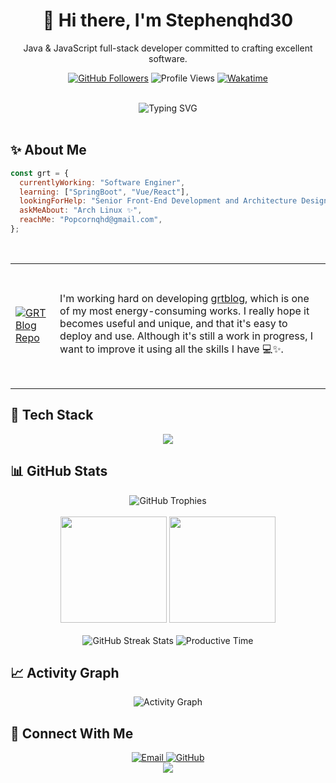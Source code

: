 <div align="center">
  
  # 👋 Hi there, I'm Stephenqhd30
  Java & JavaScript full-stack developer committed to crafting excellent software.
  
  <p>
    <a href="https://github.com/Stephenqhd30"><img src="https://img.shields.io/github/followers/Stephenqhd30?label=Followers&style=social" alt="GitHub Followers" /></a>
    <img src="https://komarev.com/ghpvc/?username=Stephenqhd30&color=blueviolet&style=flat-square" alt="Profile Views" />
    <a href="https://wakatime.com/@018e213e-b50d-4f78-bc57-c3899fcfa222"><img src="https://wakatime.com/badge/user/018e213e-b50d-4f78-bc57-c3899fcfa222.svg" alt="Wakatime" /></a>
  </p>
  
  <br/>
  
  <img src="https://readme-typing-svg.herokuapp.com?font=Fira+Code&pause=500&color=6A5ACD&center=true&vCenter=true&width=435&lines=Frontend+Developer;Kotlin+Enthusiast;Arch+Linux+User;Always+Learning+New+Things" alt="Typing SVG" />
  
  <br/>
</div>

<br/>

## ✨ About Me

```javascript
const grt = {
  currentlyWorking: "Software Enginer",
  learning: ["SpringBoot", "Vue/React"],
  lookingForHelp: "Senior Front-End Development and Architecture Design",
  askMeAbout: "Arch Linux ✨",
  reachMe: "Popcornqhd@gmail.com",
};
```

<br/>

<table>
  <tr>
    <td style="height:200px;">
      <a href="https://github.com/Stephenqhd30/Stephenqhd30">
        <img src="https://github-readme-stats.vercel.app/api/pin/?username=Stephenqhd30&repo=grtblog&theme=tokyonight" alt="GRT Blog Repo" />
      </a>
    </td>
    <td>
      I'm working hard on developing <a href="https://github.com/Stephenqhd30/grtblog">grtblog</a>, which is one of my most energy-consuming works.  
      I really hope it becomes useful and unique, and that it's easy to deploy and use.  
      Although it's still a work in progress, I want to improve it using all the skills I have 💻✨.
    </td>
  </tr>
</table>



## 🚀 Tech Stack

<div align="center">
  <img src="https://skillicons.dev/icons?i=arch,c,cpp,python,html,css,js,ts,java,kotlin,nuxtjs,nextjs,vue,react,electron,tauri,pinia,redux,vscode,idea,webstorm,pycharm,androidstudio,docker&theme=dark&perline=8&" />
</div>

## 📊 GitHub Stats

<div align="center">
  <img src="https://github-profile-trophy.vercel.app/?username=Stephenqhd30&theme=nord&column=7&margin-w=15&margin-h=15" alt="GitHub Trophies" />
</div>
<br/>
<div align="center">
  <img src="https://github-readme-stats.vercel.app/api?username=Stephenqhd30&count_private=true&show_icons=true&theme=tokyonight&hide_border=true&custom_title=GRT's%20GitHub%20Stats" height="170px" />
  <img src="https://github-readme-stats.vercel.app/api/top-langs/?username=Stephenqhd30&layout=compact&theme=tokyonight&hide_border=true&hide=html,css,jupyter,Jupyter%20Notebook" height="170px" />
</div>
<br/>
<div align="center">
  <img src="https://github-readme-streak-stats.herokuapp.com/?user=Stephenqhd30&theme=tokyonight&hide_border=true" alt="GitHub Streak Stats" />
  <img src="https://github-profile-summary-cards.vercel.app/api/cards/productive-time?username=Stephenqhd30&theme=tokyonight&utcOffset=8" alt="Productive Time" />
</div>

## 📈 Activity Graph

<div align="center">
  <img src="https://github-readme-activity-graph.vercel.app/graph?username=Stephenqhd30&theme=tokyo-night&hide_border=true" alt="Activity Graph" />
</div>

## 🔗 Connect With Me

<div align="center">
  <a href="mailto:Stephenqhd30@outlook.com">
    <img src="https://img.shields.io/badge/Email-0078D4?style=for-the-badge&logo=microsoft-outlook&logoColor=white" alt="Email" />
  </a>
  <a href="https://github.com/Stephenqhd30">
    <img src="https://img.shields.io/badge/GitHub-100000?style=for-the-badge&logo=github&logoColor=white" alt="GitHub" />
  </a>
  <!-- Add more social links as needed -->
</div>

<div align="center">
  <img src="https://capsule-render.vercel.app/api?type=waving&color=gradient&height=100&section=footer" />
</div>

